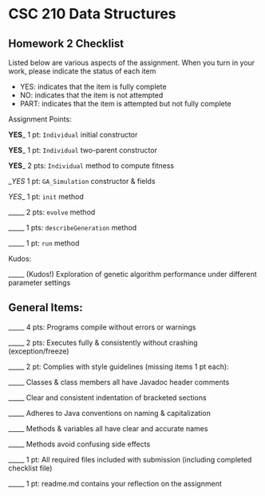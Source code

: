 # CSC 210 Data Structures
## Homework 2 Checklist

Listed below are various aspects of the assignment.  When you turn in
your work, please indicate the status of each item

- YES: indicates that the item is fully complete
- NO: indicates that the item is not attempted
- PART: indicates that the item is attempted but not fully complete


Assignment Points:

__YES___ 1 pt: `Individual` initial constructor

__YES___ 1 pt: `Individual` two-parent constructor

__YES___ 2 pts: `Individual` method to compute fitness

__YES_ 1 pt: `GA_Simulation` constructor & fields

_YES__ 1 pt: `init` method

_____ 2 pts: `evolve` method

_____ 1 pts: `describeGeneration` method

_____ 1 pt: `run` method


Kudos:

_____ (Kudos!) Exploration of genetic algorithm performance under different parameter settings


## General Items:

_____ 4 pts: Programs compile without errors or warnings

_____ 2 pts: Executes fully & consistently without crashing (exception/freeze)

_____ 2 pt: Complies with style guidelines (missing items 1 pt each):

  _____ Classes & class members all have Javadoc header comments

  _____ Clear and consistent indentation of bracketed sections

  _____ Adheres to Java conventions on naming & capitalization

  _____ Methods & variables all have clear and accurate names

  _____ Methods avoid confusing side effects

_____ 1 pt: All required files included with submission (including completed checklist file)

_____ 1 pt: readme.md contains your reflection on the assignment